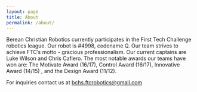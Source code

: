 ```yaml
---
layout: page
title: About
permalink: /about/
---
```


<div class="wrapper">

Berean Christian Robotics currently participates in the First Tech Challenge robotics league. Our robot is #4998, codename Q. Our team strives to achieve FTC’s motto - gracious professionalism. Our current captains are Luke Wilson and Chris Cafiero. The most notable awards our teams have won are: The Motivate Award (16/17), Control Award (16/17), Innovative Award (14/15) , and the Design Award (11/12).

For inquiries contact us at bchs.ftcrobotics@gmail.com 

</div>


<!-- This is the base Jekyll theme. You can find out more info about customizing your Jekyll theme, as well as basic Jekyll usage documentation at [jekyllrb.com](https://jekyllrb.com/)

You can find the source code for Minima at GitHub:
[jekyll][jekyll-organization] /
[minima](https://github.com/jekyll/minima)

You can find the source code for Jekyll at GitHub:
[jekyll][jekyll-organization] /
[jekyll](https://github.com/jekyll/jekyll)


[jekyll-organization]: https://github.com/jekyll -->
